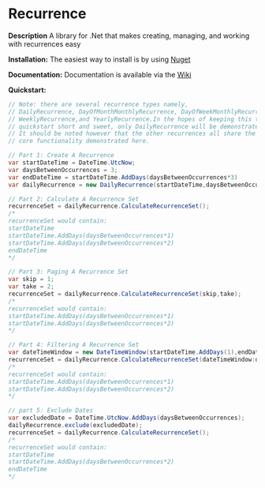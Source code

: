 Recurrence
==========

**Description**
A library for .Net that makes creating, managing, and working with recurrences easy

**Installation:**
The easiest way to install is by using [Nuget](http://nuget.org/packages/TW.Recurrence/)

**Documentation:**
Documentation is available via the [Wiki](https://github.com/TonightWe/Recurrence/wiki)

**Quickstart:**

```C#
// Note: there are several recurrence types namely, 
// DailyRecurrence, DayOfMonthMonthlyRecurrence, DayOfWeekMonthlyRecurrence,
// WeeklyRecurrence,and YearlyRecurrence.In the hopes of keeping this this
// quickstart short and sweet, only DailyRecurrence will be demonstrated here.
// It should be noted however that the other recurrences all share the same
// core functionality demonstrated here.

// Part 1: Create A Recurrence
var startDateTime = DateTime.UtcNow;
var daysBetweenOccurrences = 3;
var endDateTime = startDateTime.AddDays(daysBetweenOccurrences*3)
var dailyRecurrence = new DailyRecurrence(startDateTime,daysBetweenOccurrences,endDateTime);

// Part 2: Calculate A Recurrence Set
recurrenceSet = dailyRecurrence.CalculateRecurrenceSet();
/*
recurrenceSet would contain:
startDateTime
startDateTime.AddDays(daysBetweenOccurrences*1)
startDateTime.AddDays(daysBetweenOccurrences*2)
endDateTime
*/

// Part 3: Paging A Recurrence Set
var skip = 1;
var take = 2;
recurrenceSet = dailyRecurrence.CalculateRecurrenceSet(skip,take);
/*
recurrenceSet would contain:
startDateTime.AddDays(daysBetweenOccurrences*1)
startDateTime.AddDays(daysBetweenOccurrences*2)
*/

// Part 4: Filtering A Recurrence Set
var dateTimeWindow = new DateTimeWindow(startDateTime.AddDays(1),endDateTime.AddDays(-1));
recurrenceSet = dailyRecurrence.CalculateRecurrenceSet(dateTimeWindow:dateTimeWindow);
/*
recurrenceSet would contain:
startDateTime.AddDays(daysBetweenOccurrences*1)
startDateTime.AddDays(daysBetweenOccurrences*2)
*/

// part 5: Exclude Dates
var excludedDate = DateTime.UtcNow.AddDays(daysBetweenOccurrences);
dailyRecurrence.exclude(excludedDate);
recurrenceSet = dailyRecurrence.CalculateRecurrenceSet();
/*
recurrenceSet would contain:
startDateTime
startDateTime.AddDays(daysBetweenOccurrences*2)
endDateTime
*/
```
